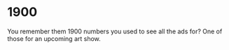 # 1900
You remember them 1900 numbers you used to see all the ads for? One of those for an upcoming art show.
